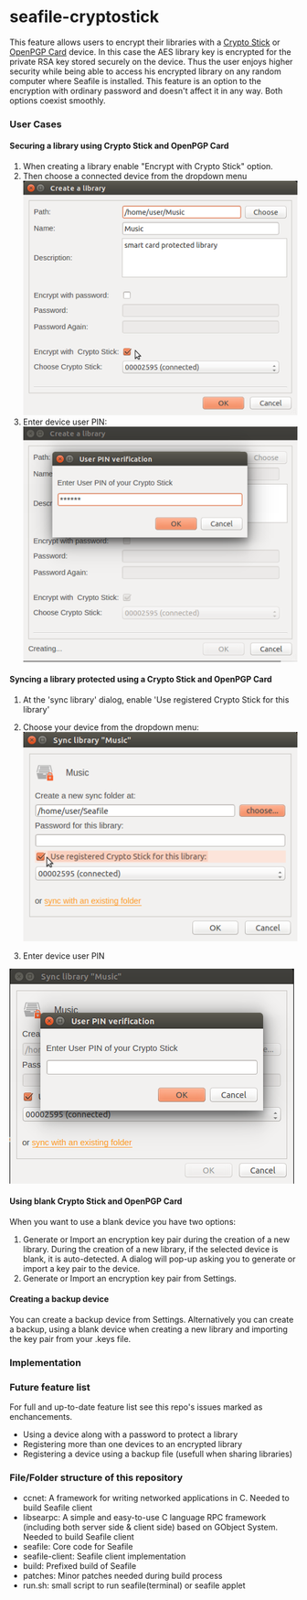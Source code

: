 seafile-cryptostick
===================
This feature allows users to encrypt their libraries with a [Crypto Stick](http://crypto-stick.com/) or [OpenPGP Card](http://g10code.com/p-card.html) device. In this case the AES library key is encrypted for the private RSA key stored securely on the device. Thus the user enjoys higher security while being able to access his encrypted library on any random computer where Seafile is installed. This feature is an option to the encryption with ordinary password and doesn't affect it in any way. Both options coexist smoothly.

### User Cases

#### Securing a library using Crypto Stick and OpenPGP Card
1. When creating a library enable "Encrypt with Crypto Stick" option.
2. Then choose a connected device from the dropdown menu
![Creating a new smart-card secured lib](https://github.com/ggkitsas/seafile-cryptostick/blob/master/screenshots/create-lib-smart-card.png)
3. Enter device user PIN:
![User PIN for creating](https://github.com/ggkitsas/seafile-cryptostick/blob/master/screenshots/create-lib-smart-card-user-pin.png)


#### Syncing a library protected using a Crypto Stick and OpenPGP Card
1. At the 'sync library' dialog, enable 'Use registered Crypto Stick for this library'
2. Choose your device from the dropdown menu:
![Syncing using a smart card device](https://github.com/ggkitsas/seafile-cryptostick/blob/master/screenshots/sync-lib-smart-card.png)

3. Enter device user PIN

![User PIN when syncing](https://github.com/ggkitsas/seafile-cryptostick/blob/master/screenshots/sync-lib-smart-card-user-pin.png)

#### Using blank Crypto Stick and OpenPGP Card
When you want to use a blank device you have two options:

1. Generate or Import an encryption key pair during the creation of a new library.
   During the creation of a new library, if the selected device is blank, it is auto-detected.
   A dialog will pop-up asking you to generate or import a key pair to the device.
2. Generate or Import an encryption key pair from Settings.


#### Creating a backup device
You can create a backup device from Settings. Alternatively you can create a backup, using a blank
device when creating a new library and importing the key pair from your .keys file.


### Implementation


### Future feature list
For full and up-to-date feature list see this repo's issues marked as enchancements.

* Using a device along with a password to protect a library
* Registering more than one devices to an encrypted library
* Registering a device using a backup file (usefull when sharing libraries)

### File/Folder structure of this repository
* ccnet:
A framework for writing networked applications in C. Needed to build Seafile client
* libsearpc:
A simple and easy-to-use C language RPC framework (including both server side & client side) based on GObject System. Needed to build Seafile client
* seafile:
Core code for Seafile
* seafile-client:
Seafile client implementation
* build:
Prefixed build of Seafile
* patches:
Minor patches needed during build process
* run.sh:
small script to run seafile(terminal) or seafile applet
